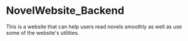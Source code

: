 # NovelWebsite_Backend
This is a website that can help users read novels smoothly as well as use some of the website's utilities.
